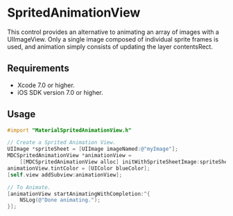 # SpritedAnimationView

This control provides an alternative to animating an array of images with a UIImageView. Only
a single image composed of individual sprite frames is used, and animation simply consists of
updating the layer contentsRect.

## Requirements

- Xcode 7.0 or higher.
- iOS SDK version 7.0 or higher.

## Usage

```objectivec
#import "MaterialSpritedAnimationView.h"

// Create a Sprited Animation View.
UIImage *spriteSheet = [UIImage imageNamed:@"myImage"];
MDCSpritedAnimationView *animationView =
    [[MDCSpritedAnimationView alloc] initWithSpriteSheetImage:spriteSheet];
animationView.tintColor = [UIColor blueColor];
[self.view addSubview:animationView];

// To Animate.
[animationView startAnimatingWithCompletion:^{
    NSLog(@"Done animating.");
}];
```
